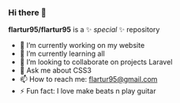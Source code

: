 ### Hi there 👋

**flartur95/flartur95** is a ✨ _special_ ✨ repository 

- 🔭 I’m currently working on my website
- 🌱 I’m currently learning all 
- 👯 I’m looking to collaborate on projects Laravel
- 💬 Ask me about CSS3
- 📫 How to reach me: flartur95@gmail.com
- ⚡ Fun fact: I love make beats n play guitar


